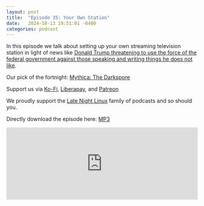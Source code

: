 ```yaml
---
layout: post
title:  "Episode 35: Your Own Station"
date:   2024-10-13 19:51:01 -0400
categories: podcast
---
```

In this episode we talk about setting up your own streaming television station in light of news like [Donald Trump threatening to use the force of the federal government against those speaking and writing things he does not like](https://www.msn.com/en-au/news/australia/can-donald-trump-turn-the-us-into-an-autocracy/ar-AA1rQzLw?ocid=BingNewsVerp).

Our  pick of the fortnight: [Mythica: The Darkspore](https://tubitv.com/movies/594990/mythica-the-darkspore?autoplay=false)  

Support us via [Ko-Fi](https://ko-fi.com/smkellat), [Liberapay](https://liberapay.com/smkellat), and [Patreon](https://patreon.com/erielookingproductions)  

We proudly support the [Late Night Linux](https://latenightlinux.com/) family of podcasts and so should you.  

Directly download the episode here: [MP3](https://open.acast.com/public/streams/6410a80dec813e00110faed2/episodes/670c6bafdf4dd6f8963f5936.mp3)

<iframe src="https://embed.acast.com/6410a80dec813e00110faed2/670c6bafdf4dd6f8963f5936?font-family=SUSE&font-src=https%3A%2F%2Ffonts.googleapis.com%2Fcss%3Ffamily%3DSUSE" frameBorder="0" width="100%" height="190px"></iframe>
